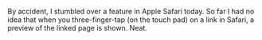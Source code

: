 By accident, I stumbled over a feature in Apple Safari today. So far I had no idea that when you three-finger-tap
(on the touch pad) on a link in Safari, a preview of the linked page is shown. Neat.
